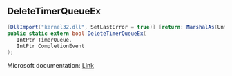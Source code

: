 ## DeleteTimerQueueEx

```csharp
[DllImport("kernel32.dll", SetLastError = true)] [return: MarshalAs(UnmanagedType.Bool)]
public static extern bool DeleteTimerQueueEx(
   IntPtr TimerQueue,
   IntPtr CompletionEvent
);
```

Microsoft documentation: [Link](https://docs.microsoft.com/en-us/windows/win32/api/threadpoollegacyapiset/nf-threadpoollegacyapiset-deletetimerqueueex)
